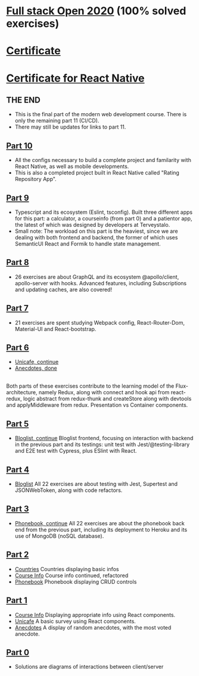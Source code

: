 # [Full stack Open 2020](https://fullstackopen.com/en) (100% solved exercises)
# [Certificate](https://studies.cs.helsinki.fi/stats/api/certificate/fullstackopen/en/73e0362267388c3329588af78459661d)
# [Certificate for React Native](https://studies.cs.helsinki.fi/stats/api/certificate/fs-react-native-2020/en/4ab8ce71769023bd7be8db6bca1112c3)

## THE END
- This is the final part of the modern web development course. There is only the remaining part 11 (CI/CD).
- There may still be updates for links to part 11.

## [Part 10](https://github.com/SonTrungTo/ReactNative_part10_2020)
- All the configs necessary to build a complete project and familarity with React Native, as well
as mobile developments.
- This is also a completed project built in React Native called "Rating Repository App".

## [Part 9](https://github.com/SonTrungTo/Fullstack-2020-Helsinki/tree/master/part9)
- Typescript and its ecosystem (Eslint, tsconfig). Built three different apps for this part:
a calculator, a courseinfo (from part 0) and a patientor app, the latest of which was designed
by developers at Terveystalo.
- Small note: The workload on this part is the heaviest, since we are dealing with both frontend
and backend, the former of which uses SemanticUI React and Formik to handle state management.

## [Part 8](https://github.com/SonTrungTo/Fullstack-2020-Helsinki/tree/master/part8)
- 26 exercises are about GraphQL and its ecosystem @apollo/client, apollo-server with hooks.
Advanced features, including Subscriptions and updating caches, are also covered!

## [Part 7](https://github.com/SonTrungTo/Fullstack-2020-Helsinki/tree/master/part7)
- 21 exercises are spent studying Webpack config, React-Router-Dom, Material-UI and React-bootstrap.

## [Part 6](https://github.com/SonTrungTo/Fullstack-2020-Helsinki/tree/master/part6)
- [Unicafe, continue](https://github.com/SonTrungTo/Fullstack-2020-Helsinki/tree/master/part6)
- [Anecdotes, done](https://github.com/SonTrungTo/Fullstack-2020-Helsinki/tree/master/part6)
<br />
Both parts of these exercises contribute to the learning model of the Flux-architecture, namely Redux,
along with connect and hook api from react-redux, logic abstract from redux-thunk and
createStore along with devtools and applyMiddleware from redux. Presentation vs Container components.

## [Part 5](https://github.com/SonTrungTo/Fullstack-2020-Helsinki/tree/master/part5/bloglist-frontend)
- [Bloglist, continue](https://github.com/SonTrungTo/Fullstack-2020-Helsinki/tree/master/part5/bloglist-frontend)
Bloglist frontend, focusing on interaction with backend in the previous part and its testings: unit test with Jest/@testing-library
and E2E test with Cypress, plus ESlint with React.

## [Part 4](https://github.com/SonTrungTo/Helsinki_part4)
- [Bloglist](https://github.com/SonTrungTo/Helsinki_part4) All 22 exercises are about testing with Jest, Supertest
and JSONWebToken, along with code refactors.

## [Part 3](https://github.com/SonTrungTo/FSHelsinki_part3)
- [Phonebook, continue](https://github.com/SonTrungTo/FSHelsinki_part3) All 22 exercises are about the phonebook back end
from the previous part, including its deployment to Heroku and its use of MongoDB (noSQL database).

## [Part 2](https://github.com/SonTrungTo/Fullstack-2020-Helsinki/tree/master/part2)
- [Countries](https://github.com/SonTrungTo/Fullstack-2020-Helsinki/tree/master/part2/countries) Countries displaying basic infos
- [Course Info](https://github.com/SonTrungTo/Fullstack-2020-Helsinki/tree/master/part2/courseinfo) Course info continued, refactored
- [Phonebook](https://github.com/SonTrungTo/Fullstack-2020-Helsinki/tree/master/part2/phonebook) Phonebook displaying CRUD controls

## [Part 1](https://github.com/SonTrungTo/Fullstack-2020-Helsinki/tree/master/part1)
- [Course Info](https://github.com/SonTrungTo/Fullstack-2020-Helsinki/tree/master/part1/courseinfo) Displaying appropriate info using React components.
- [Unicafe](https://github.com/SonTrungTo/Fullstack-2020-Helsinki/tree/master/part1/unicafe) A basic survey using React components.
- [Anecdotes](https://github.com/SonTrungTo/Fullstack-2020-Helsinki/tree/master/part1/anecdotes) A display of random anecdotes, with the most voted anecdote.

## [Part 0](https://github.com/SonTrungTo/Fullstack-2020-Helsinki/tree/master/part0)
- Solutions are diagrams of interactions between client/server